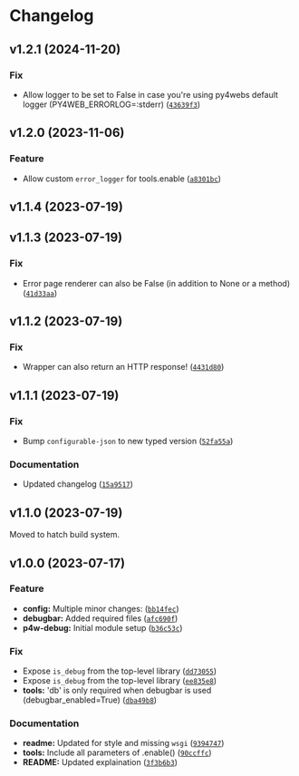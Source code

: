 # Changelog

<!--next-version-placeholder-->

## v1.2.1 (2024-11-20)

### Fix

* Allow logger to be set to False in case you're using py4webs default logger (PY4WEB_ERRORLOG=:stderr) ([`43639f3`](https://github.com/trialandsuccess/py4web-debug-tools/commit/43639f377d92b2f8b96bbdb31f61251fde95f831))

## v1.2.0 (2023-11-06)
### Feature
* Allow custom `error_logger` for tools.enable ([`a8301bc`](https://github.com/trialandsuccess/py4web-debug-tools/commit/a8301bc1762984fc5af420075acdc09e97bcc378))

## v1.1.4 (2023-07-19)


## v1.1.3 (2023-07-19)
### Fix
* Error page renderer can also be False (in addition to None or a method) ([`41d33aa`](https://github.com/trialandsuccess/py4web-debug-tools/commit/41d33aae9e307034b2818641c041f1dd6c8364fc))

## v1.1.2 (2023-07-19)
### Fix
* Wrapper can also return an HTTP response! ([`4431d80`](https://github.com/trialandsuccess/py4web-debug-tools/commit/4431d8094162dc9100aab2798571b87e5a076ed4))

## v1.1.1 (2023-07-19)
### Fix
* Bump `configurable-json` to new typed version ([`52fa55a`](https://github.com/trialandsuccess/py4web-debug-tools/commit/52fa55a3eb0d8e95064ddb9ecae820a2fa229a9a))

### Documentation
* Updated changelog ([`15a9517`](https://github.com/trialandsuccess/py4web-debug-tools/commit/15a9517f149b9bff272306c64165e9e62845e8d0))

## v1.1.0 (2023-07-19)

Moved to hatch build system.

## v1.0.0 (2023-07-17)
### Feature
* **config:** Multiple minor changes: ([`bb14fec`](https://github.com/trialandsuccess/py4web-debug-tools/commit/bb14fec07780826eb7f550cb9c5d0ed24df1f8b3))
* **debugbar:** Added required files ([`afc690f`](https://github.com/trialandsuccess/py4web-debug-tools/commit/afc690fb96ec2c9d54547434caffe7c1469302b1))
* **p4w-debug:** Initial module setup ([`b36c53c`](https://github.com/trialandsuccess/py4web-debug-tools/commit/b36c53c30206189bfcfcbea1c7236f12ae8becab))

### Fix
* Expose `is_debug` from the top-level library ([`dd73055`](https://github.com/trialandsuccess/py4web-debug-tools/commit/dd7305596a90db3b5902dcaa7d4e5f5c22c693c6))
* Expose `is_debug` from the top-level library ([`ee835e8`](https://github.com/trialandsuccess/py4web-debug-tools/commit/ee835e84983e74aa03825b346074469563e58fe6))
* **tools:** 'db' is only required when debugbar is used (debugbar_enabled=True) ([`dba49b8`](https://github.com/trialandsuccess/py4web-debug-tools/commit/dba49b85149b8aa8cf5992529be6942cd9b08de4))

### Documentation
* **readme:** Updated for style and missing `wsgi` ([`9394747`](https://github.com/trialandsuccess/py4web-debug-tools/commit/9394747b2e48a30c1902f5852955f85f9524c6b3))
* **tools:** Include all parameters of .enable() ([`90ccffc`](https://github.com/trialandsuccess/py4web-debug-tools/commit/90ccffcf6342b68434ad64ad945aea4c7c516cf1))
* **README:** Updated explaination ([`3f3b6b3`](https://github.com/trialandsuccess/py4web-debug-tools/commit/3f3b6b3f2f2fca29f4ac15851082e2e49ae288f8))